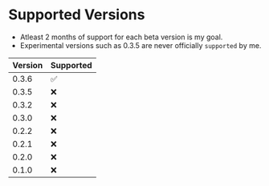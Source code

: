 # Supported Versions

 - Atleast 2 months of support for each beta version is my goal.
 - Experimental versions such as 0.3.5 are never officially `supported` by me.

|  Version | Supported          |
|  ------- | ------------------ |
|  0.3.6   | :white_check_mark: |
|  0.3.5   | :x:                |
|  0.3.2   | :x:  |
|  0.3.0   | :x:  |
|  0.2.2   | :x:  |
|  0.2.1   | :x:  |
|  0.2.0   | :x:  |
|  0.1.0   | :x:                |
